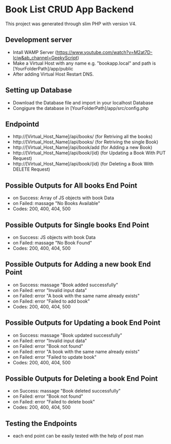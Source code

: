 # Book List CRUD App Backend

This project was generated through slim PHP with version V4.

## Development server

- Intall WAMP Server (https://www.youtube.com/watch?v=M2at7D-lciw&ab_channel=GeekyScript)
- Make a Virtual Host with any name e.g. "bookapp.local" and path is [YourFolderPath]/app/public
- After adding Virtual Host Restart DNS.

## Setting up Database

- Download the Database file and import in your localhost Database
- Congigure the database in [YourFolderPath]/app/src/config.php

## Endpointd

- http://[Virtual_Host_Name]/api/books/ (for Retriving all the books)
- http://[Virtual_Host_Name]/api/books/ (for Retriving the single Book)
- http://[Virtual_Host_Name]/api/book/add (for Adding a new Book)
- http://[Virtual_Host_Name]/api/book/{id} (for Updating a Book With PUT Request)
- http://[Virtual_Host_Name]/api/book/{id} (for Deleting a Book With DELETE Request)

## Possible Outputs for All books End Point

- on Success: Array of JS objects with book Data
- on Failed: massage "No Books Available"
- Codes: 200, 400, 404, 500

## Possible Outputs for Single books End Point

- on Success: JS objects with book Data
- on Failed: massage "No Book Found"
- Codes: 200, 400, 404, 500

## Possible Outputs for Adding a new book End Point

- on Success: massage "Book added successfully"
- on Failed: error "Invalid input data"
- on Failed: error "A book with the same name already exists"
- on Failed: error "Failed to add book"
- Codes: 200, 400, 404, 500

## Possible Outputs for Updating a book End Point

- on Success: massage "Book updated successfully"
- on Failed: error "Invalid input data"
- on Failed: error "Book not found"
- on Failed: error "A book with the same name already exists"
- on Failed: error "Failed to update book"
- Codes: 200, 400, 404, 500

## Possible Outputs for Deleting a book End Point

- on Success: massage "Book deleted successfully"
- on Failed: error "Book not found"
- on Failed: error "Failed to delete book"
- Codes: 200, 400, 404, 500

## Testing the Endpoints

- each end point can be easily tested with the help of post man
